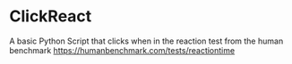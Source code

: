 # ClickReact
A basic Python Script that clicks when in the reaction test from the human benchmark
https://humanbenchmark.com/tests/reactiontime
